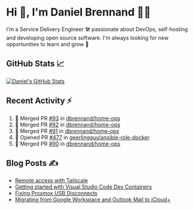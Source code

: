# Hi 👋, I'm Daniel Brennand 👨‍💻

I'm a Service Delivery Engineer 🛠 passionate about DevOps, self-hosting and developing open source software. I'm always looking for new opportunities to learn and grow 🌱

## GitHub Stats 📈

[![Daniel's GitHub Stats](https://github-readme-stats.vercel.app/api?username=dbrennand&show_icons=true&count_private=true&hide_border=true&theme=dark)](https://github.com/anuraghazra/github-readme-stats)

## Recent Activity ⚡

<!--START_SECTION:activity-->
1. 🎉 Merged PR [#93](https://github.com/dbrennand/home-ops/pull/93) in [dbrennand/home-ops](https://github.com/dbrennand/home-ops)
2. 🎉 Merged PR [#92](https://github.com/dbrennand/home-ops/pull/92) in [dbrennand/home-ops](https://github.com/dbrennand/home-ops)
3. 🎉 Merged PR [#91](https://github.com/dbrennand/home-ops/pull/91) in [dbrennand/home-ops](https://github.com/dbrennand/home-ops)
4. 💪 Opened PR [#477](https://github.com/geerlingguy/ansible-role-docker/pull/477) in [geerlingguy/ansible-role-docker](https://github.com/geerlingguy/ansible-role-docker)
5. 🎉 Merged PR [#90](https://github.com/dbrennand/home-ops/pull/90) in [dbrennand/home-ops](https://github.com/dbrennand/home-ops)
<!--END_SECTION:activity-->

## Blog Posts ✍

<!-- BLOG-POST-LIST:START -->
- [Remote access with Tailscale](https://danielbrennand.com/blog/tailscale/)
- [Getting started with Visual Studio Code Dev Containers](https://danielbrennand.com/blog/vscode-dev-containers/)
- [Fixing Proxmox USB Disconnects](https://danielbrennand.com/blog/proxmox-fix-usb-disconnect/)
- [Migrating from Google Workspace and Outlook Mail to iCloud+](https://danielbrennand.com/blog/google-outlook-to-icloud+/)
<!-- BLOG-POST-LIST:END -->

